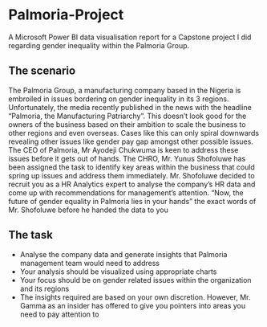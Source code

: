 # Palmoria-Project
A Microsoft Power BI data visualisation report for a Capstone project I did regarding gender inequality within the Palmoria Group.

## The scenario
The Palmoria Group, a manufacturing company based in the Nigeria is embroiled in issues bordering on gender inequality in its 3 regions.
Unfortunately, the media recently published in the news with the headline “Palmoria, the Manufacturing Patriarchy”.
This doesn’t look good for the owners of the business based on their ambition to scale the business to other regions and even overseas.
Cases like this can only spiral downwards revealing other issues like gender pay gap amongst other possible issues.
The CEO of Palmoria, Mr Ayodeji Chukwuma is keen to address these issues before it gets out of hands.
The CHRO, Mr. Yunus Shofoluwe has been assigned the task to identify key areas within the business that could spring up issues and address them immediately.
Mr. Shofoluwe decided to recruit you as a HR Analytics expert to analyse the company’s HR data and come up with recommendations for management’s attention.
“Now, the future of gender equality in Palmoria lies in your hands” the exact words of Mr. Shofoluwe before he handed the data to you

## The task
- Analyse the company data and generate insights that Palmoria management team would need to address
- Your analysis should be visualized using appropriate charts
- Your focus should be on gender related issues within the organization and its regions
- The insights required are based on your own discretion. However, Mr. Gamma as an insider has offered to give you pointers into areas you need to pay attention to
